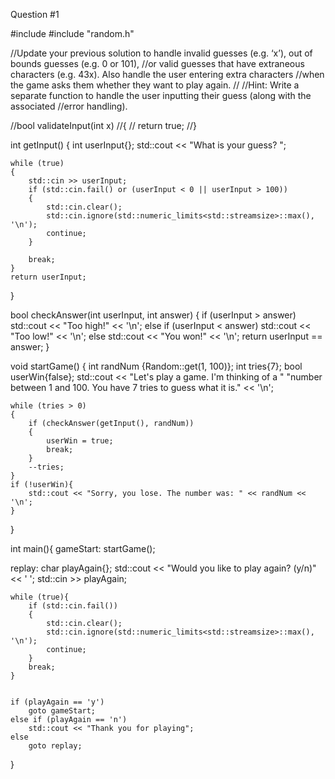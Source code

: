 Question #1

#include <iostream>
#include "random.h"


//Update your previous solution to handle invalid guesses (e.g. ‘x’), out of bounds guesses (e.g. 0 or 101),
//or valid guesses that have extraneous characters (e.g. 43x). Also handle the user entering extra characters
//when the game asks them whether they want to play again.
//
//Hint: Write a separate function to handle the user inputting their guess (along with the associated
//error handling).

//bool validateInput(int x)
//{
//    return true;
//}

int getInput()
{
    int userInput{};
    std::cout << "What is your guess? ";

    while (true)
    {
        std::cin >> userInput;
        if (std::cin.fail() or (userInput < 0 || userInput > 100))
        {
            std::cin.clear();
            std::cin.ignore(std::numeric_limits<std::streamsize>::max(), '\n');
            continue;
        }

        break;
    }
    return userInput;
}

bool checkAnswer(int userInput, int answer)
{
    if (userInput > answer)
        std::cout << "Too high!" << '\n';
    else if (userInput < answer)
        std::cout << "Too low!" << '\n';
    else
        std::cout << "You won!" << '\n';
    return userInput == answer;
}

void startGame()
{
    int randNum {Random::get(1, 100)};
    int tries{7};
    bool userWin{false};
    std::cout << "Let's play a game. I'm thinking of a "
                 "number between 1 and 100. You have 7 tries to guess what it is." << '\n';

    while (tries > 0)
    {
        if (checkAnswer(getInput(), randNum))
        {
            userWin = true;
            break;
        }
        --tries;
    }
    if (!userWin){
        std::cout << "Sorry, you lose. The number was: " << randNum << '\n';
    }
}

int main(){
gameStart:
    startGame();

replay:
    char playAgain{};
    std::cout << "Would you like to play again? (y/n)" << ' ';
    std::cin >> playAgain;

    while (true){
        if (std::cin.fail())
        {
            std::cin.clear();
            std::cin.ignore(std::numeric_limits<std::streamsize>::max(), '\n');
            continue;
        }
        break;
    }


    if (playAgain == 'y')
        goto gameStart;
    else if (playAgain == 'n')
        std::cout << "Thank you for playing";
    else
        goto replay;
}